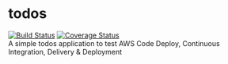 # todos
[![Build Status](https://travis-ci.org/w0ns88/todos.svg?branch=master)](https://travis-ci.org/w0ns88/todos)
[![Coverage Status](https://coveralls.io/repos/github/w0ns88/todos/badge.svg?branch=master)](https://coveralls.io/github/w0ns88/todos?branch=master)
<br /> A simple todos application to test AWS Code Deploy, Continuous Integration, Delivery & Deployment

